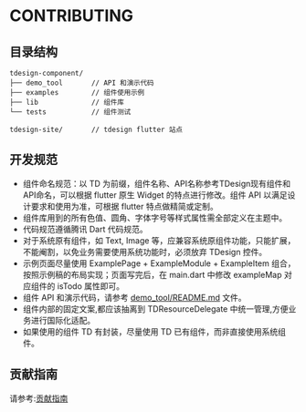 # CONTRIBUTING

## 目录结构

```text
tdesign-component/
├── demo_tool       // API 和演示代码
├── examples        // 组件使用示例
├── lib             // 组件库
└── tests           // 组件测试

tdesign-site/       // tdesign flutter 站点
```

## 开发规范

- 组件命名规范：以 TD 为前缀，组件名称、API名称参考TDesign现有组件和API命名，可以根据 flutter 原生 Widget 的特点进行修改。组件 API 以满足设计要求和使用为准，可根据 flutter 特点做精简或定制。
- 组件库用到的所有色值、圆角、字体字号等样式属性需全部定义在主题中。
- 代码规范遵循腾讯 Dart 代码规范。
- 对于系统原有组件，如 Text, Image 等，应兼容系统原组件功能，只能扩展，不能阉割，以免业务需要使用系统功能时，必须放弃 TDesign 控件。
- 示例页面尽量使用 ExamplePage + ExampleModule + ExampleItem 组合，按照示例稿的布局实现；页面写完后，在 main.dart 中修改 exampleMap 对应组件的 isTodo 属性即可。
- 组件 API 和演示代码，请参考 [demo_tool/README.md](./tdesign-component/demo_tool/README.md) 文件。
- 组件内部的固定文案,都应该抽离到 TDResourceDelegate 中统一管理,方便业务进行国际化适配。
- 如果使用的组件 TD 有封装，尽量使用 TD 已有组件，而非直接使用系统组件。

## 贡献指南

请参考:[贡献指南](https://tdesign.tencent.com/flutter/develop)
